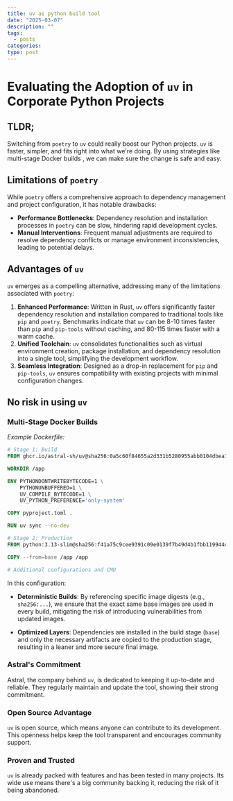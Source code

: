 ```yaml
---
title: uv as python build tool
date: "2025-03-07" 
description: ""
tags:
  - posts
categories: 
type: post
---
```


# Evaluating the Adoption of `uv` in Corporate Python Projects

## TLDR;

Switching from `poetry` to `uv` could really boost our Python projects. `uv` is
faster, simpler, and fits right into what we're doing. By using strategies like
multi-stage Docker builds , we can make sure the change is safe and easy.

## Limitations of `poetry`

While `poetry` offers a comprehensive approach to dependency management and project configuration, it has notable drawbacks:

- **Performance Bottlenecks**: Dependency resolution and installation processes in `poetry` can be slow, hindering rapid development cycles.
- **Manual Interventions**: Frequent manual adjustments are required to resolve dependency conflicts or manage environment inconsistencies, leading to potential delays.

## Advantages of `uv`

`uv` emerges as a compelling alternative, addressing many of the limitations associated with `poetry`:

1. **Enhanced Performance**: Written in Rust, `uv` offers significantly faster dependency resolution and installation compared to traditional tools like `pip` and `poetry`. Benchmarks indicate that `uv` can be 8-10 times faster than `pip` and `pip-tools` without caching, and 80-115 times faster with a warm cache. 
2. **Unified Toolchain**: `uv` consolidates functionalities such as virtual environment creation, package installation, and dependency resolution into a single tool, simplifying the development workflow.
3. **Seamless Integration**: Designed as a drop-in replacement for `pip` and `pip-tools`, `uv` ensures compatibility with existing projects with minimal configuration changes.

## No risk in using `uv`

### Multi-Stage Docker Builds

*Example Dockerfile:*

```Dockerfile
# Stage 1: Build
FROM ghcr.io/astral-sh/uv@sha256:0a5c60f84655a2d331b5280955abb0104dbea7188d7bb4749bbb13a1bbd90119 AS base

WORKDIR /app

ENV PYTHONDONTWRITEBYTECODE=1 \
    PYTHONUNBUFFERED=1 \
    UV_COMPILE_BYTECODE=1 \
    UV_PYTHON_PREFERENCE='only-system'

COPY pyproject.toml .

RUN uv sync --no-dev

# Stage 2: Production
FROM python:3.13-slim@sha256:f41a75c9cee9391c09e0139f7b49d4b1fbb119944ec740ecce4040626dc07bed AS production

COPY --from=base /app /app

# Additional configurations and CMD
```

In this configuration:

- **Deterministic Builds**: By referencing specific image digests (e.g., `sha256:...`), we ensure that the exact same base images are used in every build, mitigating the risk of introducing vulnerabilities from updated images.

- **Optimized Layers**: Dependencies are installed in the build stage (`base`) and only the necessary artifacts are copied to the production stage, resulting in a leaner and more secure final image.

### Astral's Commitment

Astral, the company behind `uv`, is dedicated to keeping it up-to-date and reliable. They regularly maintain and update the tool, showing their strong commitment.

### Open Source Advantage

`uv` is open source, which means anyone can contribute to its development. This openness helps keep the tool transparent and encourages community support.

### Proven and Trusted

`uv` is already packed with features and has been tested in many projects. Its wide use means there's a big community backing it, reducing the risk of it being abandoned.
